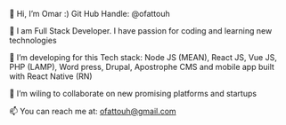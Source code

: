 
<!---
ofattouh/ofattouh is a ✨ special ✨ repository because its `README.md` (this file) appears on your GitHub profile.
You can click the Preview link to take a look at your changes.
--->

👋 Hi, I’m Omar :) Git Hub Handle: @ofattouh

👀 I am Full Stack Developer. I have passion for coding and learning new technologies

🌱 I’m developing for this Tech stack: Node JS (MEAN), React JS, Vue JS, PHP (LAMP), Word press, Drupal, Apostrophe CMS and mobile app built with React Native (RN)

💞️ I’m wiling to collaborate on new promising platforms and startups

📫 You can reach me at: ofattouh@gmail.com
